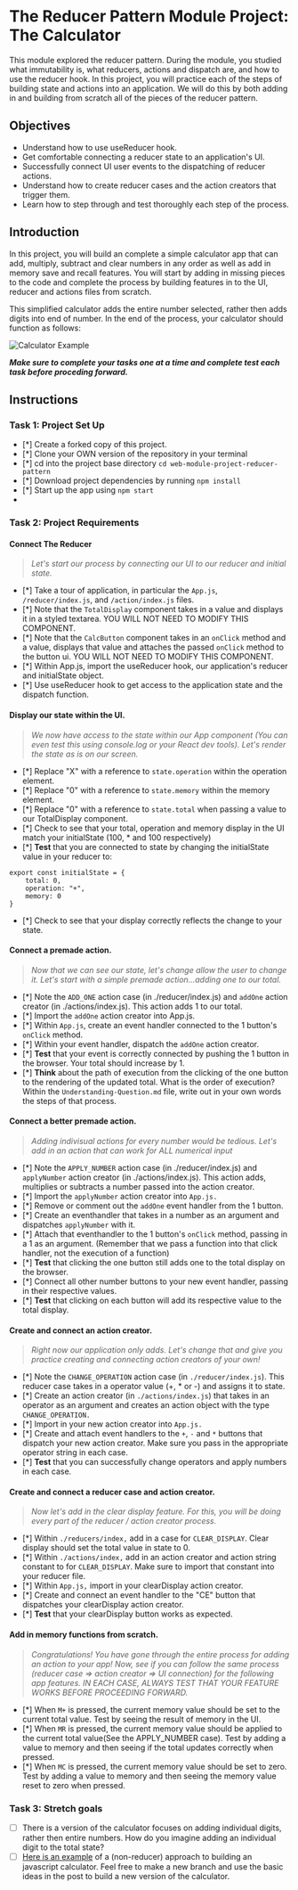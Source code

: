 # The Reducer Pattern Module Project: The Calculator

This module explored the reducer pattern. During the module, you studied what immutability is, what reducers, actions and dispatch are, and how to use the reducer hook. In this project, you will practice each of the steps of building state and actions into an application. We will do this by both adding in and building from scratch all of the pieces of the reducer pattern.

## Objectives

- Understand how to use useReducer hook.
- Get comfortable connecting a reducer state to an application's UI.
- Successfully connect UI user events to the dispatching of reducer actions.
- Understand how to create reducer cases and the action creators that trigger them.
- Learn how to step through and test thoroughly each step of the process.

## Introduction

In this project, you will build an complete a simple calculator app that can add, multiply, subtract and clear numbers in any order as well as add in memory save and recall features. You will start by adding in missing pieces to the code and complete the process by building features in to the UI, reducer and actions files from scratch.

This simplified calculator adds the entire number selected, rather then adds digits into end of number. In the end of the process, your calculator should function as follows:

![Calculator Example](project-goals.gif)

**_Make sure to complete your tasks one at a time and complete test each task before proceding forward._**

## Instructions

### Task 1: Project Set Up

- [*] Create a forked copy of this project.
- [*] Clone your OWN version of the repository in your terminal
- [*] cd into the project base directory `cd web-module-project-reducer-pattern`
- [*] Download project dependencies by running `npm install`
- [*] Start up the app using `npm start`
-

### Task 2: Project Requirements

#### Connect The Reducer

> _Let's start our process by connecting our UI to our reducer and initial state._

- [*] Take a tour of application, in particular the `App.js`, `/reducer/index.js`, and `/action/index.js` files.
- [*] Note that the `TotalDisplay` component takes in a value and displays it in a styled textarea. YOU WILL NOT NEED TO MODIFY THIS COMPONENT.
- [*] Note that the `CalcButton` component takes in an `onClick` method and a value, displays that value and attaches the passed `onClick` method to the button ui. YOU WILL NOT NEED TO MODIFY THIS COMPONENT.
- [*] Within App.js, import the useReducer hook, our application's reducer and initialState object.
- [*] Use useReducer hook to get access to the application state and the dispatch function.

#### Display our state within the UI.

> _We now have access to the state within our App component (You can even test this using console.log or your React dev tools). Let's render the state as is on our screen._

- [*] Replace "X" with a reference to `state.operation` within the operation element.
- [*] Replace "0" with a reference to `state.memory` within the memory element.
- [*] Replace "0" with a reference to `state.total` when passing a value to our TotalDisplay component.
- [*] Check to see that your total, operation and memory display in the UI match your initialState (100, \* and 100 respectively)
- [*] **Test** that you are connected to state by changing the initialState value in your reducer to:

```
export const initialState = {
    total: 0,
    operation: "+",
    memory: 0
}
```

- [*] Check to see that your display correctly reflects the change to your state.

#### Connect a premade action.

> _Now that we can see our state, let's change allow the user to change it. Let's start with a simple premade action...adding one to our total._

- [*] Note the `ADD_ONE` action case (in ./reducer/index.js) and `addOne` action creator (in ./actions/index.js). This action adds 1 to our total.
- [*] Import the `addOne` action creator into App.js.
- [*] Within `App.js`, create an event handler connected to the 1 button's `onClick` method.
- [*] Within your event handler, dispatch the `addOne` action creator.
- [*] **Test** that your event is correctly connected by pushing the 1 button in the browser. Your total should increase by 1.
- [*] **Think** about the path of execution from the clicking of the one button to the rendering of the updated total. What is the order of execution? Within the `Understanding-Question.md` file, write out in your own words the steps of that process.

#### Connect a better premade action.

> _Adding indivisual actions for every number would be tedious. Let's add in an action that can work for ALL numerical input_

- [*] Note the `APPLY_NUMBER` action case (in ./reducer/index.js) and `applyNumber` action creator (in ./actions/index.js). This action adds, multiplies or subtracts a number passed into the action creator.
- [*] Import the `applyNumber` action creator into `App.js.`
- [*] Remove or comment out the `addOne` event handler from the 1 button.
- [*] Create an eventhandler that takes in a number as an argument and dispatches `applyNumber` with it.
- [*] Attach that eventhandler to the 1 button's `onClick` method, passing in a 1 as an argument. (Remember that we pass a function into that click handler, not the execution of a function)
- [*] **Test** that clicking the one button still adds one to the total display on the browser.
- [*] Connect all other number buttons to your new event handler, passing in their respective values.
- [*] **Test** that clicking on each button will add its respective value to the total display.

#### Create and connect an action creator.

> _Right now our application only adds. Let's change that and give you practice creating and connecting action creators of your own!_

- [*] Note the `CHANGE_OPERATION` action case (in `./reducer/index.js`). This reducer case takes in a operator value (+, \* or -) and assigns it to state.
- [*] Create an action creator (in `./actions/index.js`) that takes in an operator as an argument and creates an action object with the type `CHANGE_OPERATION.`
- [*] Import in your new action creator into `App.js.`
- [*] Create and attach event handlers to the `+`, `-` and `*` buttons that dispatch your new action creator. Make sure you pass in the appropriate operator string in each case.
- [*] **Test** that you can successfully change operators and apply numbers in each case.

#### Create and connect a reducer case and action creator.

> _Now let's add in the clear display feature. For this, you will be doing every part of the reducer / action creator process._

- [*] Within `./reducers/index,` add in a case for `CLEAR_DISPLAY`. Clear display should set the total value in state to 0.
- [*] Within `./actions/index,` add in an action creator and action string constant to for `CLEAR_DISPLAY`. Make sure to import that constant into your reducer file.
- [*] Within `App.js,` import in your clearDisplay action creator.
- [*] Create and connect an event handler to the "CE" button that dispatches your clearDisplay action creator.
- [*] **Test** that your clearDisplay button works as expected.

#### Add in memory functions from scratch.

> _Congratulations! You have gone through the entire process for adding an action to your app! Now, see if you can follow the same process (reducer case => action creator => UI connection) for the following app features. IN EACH CASE, ALWAYS TEST THAT YOUR FEATURE WORKS BEFORE PROCEEDING FORWARD._

- [*] When `M+` is pressed, the current memory value should be set to the current total value. Test by seeing the result of memory in the UI.
- [*] When `MR` is pressed, the current memory value should be applied to the current total value(See the APPLY_NUMBER case). Test by adding a value to memory and then seeing if the total updates correctly when pressed.
- [*] When `MC` is pressed, the current memory value should be set to zero. Test by adding a value to memory and then seeing the memory value reset to zero when pressed.

### Task 3: Stretch goals

- [ ] There is a version of the calculator focuses on adding individual digits, rather then entire numbers. How do you imagine adding an individual digit to the total state?
- [ ] [Here is an example](https://freshman.tech/calculator/) of a (non-reducer) approach to building an javascript calculator. Feel free to make a new branch and use the basic ideas in the post to build a new version of the calculator.
